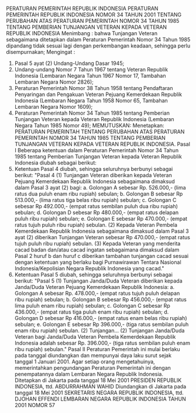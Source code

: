  PERATURAN PEMERINTAH REPUBLIK INDONESIA PERATURAN PEMERINTAH REPUBLIK INDONESIA NOMOR 34 TAHUN 2001 TENTANG PERUBAHAN ATAS PERATURAN PEMERINTAH NOMOR 34 TAHUN 1985 TENTANG PEMBERIAN TUNJANGAN VETERAN KEPADA VETERAN REPUBLIK INDONESIA
Menimbang :
 bahwa Tunjangan Veteran sebagaimana ditetapkan dalam Peraturan Pemerintah Nomor 34 Tahun 1985 dipandang tidak sesuai lagi dengan perkembangan keadaan, sehingga perlu disempurnakan;
Mengingat :

1. Pasal 5 ayat (2) Undang-Undang Dasar 1945;
2. Undang-undang Nomor 7 Tahun 1967 tentang Veteran Republik Indonesia (Lembaran Negara Tahun 1967 Nomor 17, Tambahan Lembaran Negara Nomor 2826);
3. Peraturan Pemerintah Nomor 38 Tahun 1958 tentang Pendaftaran Penyaringan dan Pengakuan Veteran Pejuang Kemerdekaan Republik Indonesia (Lembaran Negara Tahun 1958 Nomor 65, Tambahan Lembaran Negara Nomor 1609);
4. Peraturan Pemerintah Nomor 34 Tahun 1985 tentang Pemberian Tunjangan Veteran kepada Veteran Republik Indonesia (Lembaran Negara Tahun 1985 Nomor 49);
MEMUTUSKAN:
 Menetapkan: PERATURAN PEMERINTAH TENTANG PERUBAHAN ATAS PERATURAN PEMERINTAH NOMOR 34 TAHUN 1985 TENTANG PEMBERIAN TUNJANGAN VETERAN KEPADA VETERAN REPUBLIK INDONESIA.
Pasal I
Beberapa ketentuan dalam Peraturan Pemerintah Nomor 34 Tahun 1985 tentang Pemberian Tunjangan Veteran kepada Veteran Republik Indonesia diubah sebagai berikut:
1. Ketentuan Pasal 4 diubah, sehingga seluruhnya berbunyi sebagai berikut: "Pasal 4 (1) Tunjangan Veteran diberikan kepada Veteran Pejuang Kemerdekaan Republik Indonesia sebagaimana dimaksud dalam Pasal 3 ayat (2) bagi:
a. Golongan A sebesar Rp. 526.000,- (lima ratus dua puluh enam ribu rupiah) sebulan;
b. Golongan B sebesar Rp 513.000,- (lima ratus tiga belas ribu rupiah) sebulan;
c. Golongan C sebesar Rp 492.000,- (empat ratus sembilan puluh dua ribu rupiah) sebulan;
d. Golongan D sebesar Rp 480.000,- (empat ratus delapan puluh ribu rupiah) sebulan;
e. Golongan E sebesar Rp 470.000,- (empat ratus tujuh puluh ribu rupiah) sebulan.
(2) Kepada Veteran Pembela Kemerdekaan Republik Indonesia sebagaimana dimaksud dalam Pasal 3 ayat (2) diberikan Tunjangan Veteran sebesar Rp 470.000,- (empat ratus tujuh puluh ribu rupiah) sebulan.
(3) Kepada Veteran yang menderita cacad badan dan/atau cacad ingatan sebagaimana dimaksud dalam Pasal 2 huruf b dan huruf c diberikan tambahan tunjangan cacad sesuai dengan ketentuan yang berlaku bagi Purnawirawan Tentara Nasional Indonesia/Kepolisian Negara Republik Indonesia yang cacad."
2. Ketentuan Pasal 5 diubah, sehingga seluruhnya berbunyi sebagai berikut: "Pasal 5 (1) Tunjangan Janda/Duda Veteran diberikan kepada Janda/Duda Veteran Pejuang Kemerdekaan Republik Indonesia:
a. Golongan A sebesar Rp. 478.000,- (empat ratus tujuh puluh delapan ribu rupiah) sebulan;
b. Golongan B sebesar Rp 456.000,- (empat ratus lima puluh enam ribu rupiah) sebulan;
c. Golongan C sebesar Rp 436.000,- (empat ratus tiga puluh enam ribu rupiah) sebulan;
d. Golongan D sebesar Rp 416.000,- (empat ratus enam belas ribu rupiah) sebulan;
e. Golongan E sebesar Rp 396.000,- (tiga ratus sembilan puluh enam ribu rupiah) sebulan.
(2) Tunjangan...
(2) Tunjangan Janda/Duda Veteran bagi Janda/Duda Veteran Pembela Kemerdekaan Republik Indonesia adalah sebesar Rp. 396.000,- (tiga ratus sembilan puluh enam ribu rupiah) sebulan."
Pasal II
Peraturan Pemerintah ini mulai berlaku pada tanggal diundangkan dan mempunyai daya laku surut sejak tanggal 1 Januari 2001.
Agar setiap orang mengetahuinya, memerintahkan pengundangan Peraturan Pemerintah ini dengan penempatannya dalam Lembaran Negara Republik Indonesia. Ditetapkan di Jakarta pada tanggal 18 Mei 2001 PRESIDEN REPUBLIK INDONESIA, ttd. ABDURRAHMAN WAHID Diundangkan di Jakarta pada tanggal 18 Mei 2001 SEKRETARIS NEGARA REPUBLIK INDONESIA, ttd. DJOHAN EFFENDI LEMBARAN NEGARA REPUBLIK INDONESIA TAHUN 2001 NOMOR 57